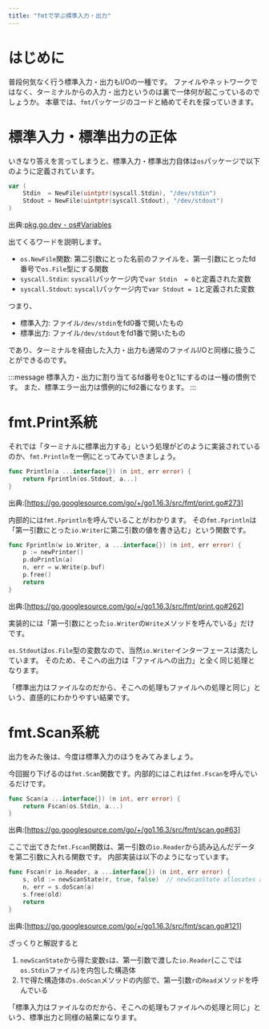 ```yaml
---
title: "fmtで学ぶ標準入力・出力"
---
```


# はじめに
普段何気なく行う標準入力・出力もI/Oの一種です。
ファイルやネットワークではなく、ターミナルからの入力・出力というのは裏で一体何が起こっているのでしょうか。
本章では、`fmt`パッケージのコードと絡めてそれを探っていきます。

# 標準入力・標準出力の正体
いきなり答えを言ってしまうと、標準入力・標準出力自体は`os`パッケージで以下のように定義されています。
```go
var (
	Stdin  = NewFile(uintptr(syscall.Stdin), "/dev/stdin")
	Stdout = NewFile(uintptr(syscall.Stdout), "/dev/stdout")
)
```
出典:[pkg.go.dev - os#Variables](https://pkg.go.dev/os#pkg-variables)

出てくるワードを説明します。
- `os.NewFile`関数: 第二引数にとった名前のファイルを、第一引数にとったfd番号で`os.File`型にする関数
- `syscall.Stdin`: `syscall`パッケージ内で`var Stdin  = 0`と定義された変数
- `syscall.Stdout`: `syscall`パッケージ内で`var Stdout = 1`と定義された変数

つまり、
- 標準入力: ファイル`/dev/stdin`をfd0番で開いたもの
- 標準出力: ファイル`/dev/stdout`をfd1番で開いたもの

であり、ターミナルを経由した入力・出力も通常のファイルI/Oと同様に扱うことができるのです。

:::message
標準入力・出力に割り当てるfd番号を0と1にするのは一種の慣例です。
また、標準エラー出力は慣例的にfd2番になります。
:::

# fmt.Print系統
それでは「ターミナルに標準出力する」という処理がどのように実装されているのか、`fmt.Println`を一例にとってみていきましょう。
```go
func Println(a ...interface{}) (n int, err error) {
	return Fprintln(os.Stdout, a...)
}
```
出典:[https://go.googlesource.com/go/+/go1.16.3/src/fmt/print.go#273]

内部的には`fmt.Fprintln`を呼んでいることがわかります。
その`fmt.Fprintln`は「第一引数にとった`io.Writer`に第二引数の値を書き込む」という関数です。
```go
func Fprintln(w io.Writer, a ...interface{}) (n int, err error) {
	p := newPrinter()
	p.doPrintln(a)
	n, err = w.Write(p.buf)
	p.free()
	return
}
```
出典:[https://go.googlesource.com/go/+/go1.16.3/src/fmt/print.go#262]

実装的には「第一引数にとった`io.Writer`の`Write`メソッドを呼んでいる」だけです。

`os.Stdout`は`os.File`型の変数なので、当然`io.Writer`インターフェースは満たしています。
そのため、そこへの出力は「ファイルへの出力」と全く同じ処理となります。

「標準出力はファイルなのだから、そこへの処理もファイルへの処理と同じ」という、直感的にわかりやすい結果です。

# fmt.Scan系統
出力をみた後は、今度は標準入力のほうをみてみましょう。

今回掘り下げるのは`fmt.Scan`関数です。内部的にはこれは`fmt.Fscan`を呼んでいるだけです。
```go
func Scan(a ...interface{}) (n int, err error) {
	return Fscan(os.Stdin, a...)
}
```
出典:[https://go.googlesource.com/go/+/go1.16.3/src/fmt/scan.go#63]

ここで出てきた`fmt.Fscan`関数は、第一引数の`io.Reader`から読み込んだデータを第二引数に入れる関数です。
内部実装は以下のようになっています。
```go
func Fscan(r io.Reader, a ...interface{}) (n int, err error) {
	s, old := newScanState(r, true, false)  // newScanState allocates a new ss struct or grab a cached one.
	n, err = s.doScan(a)
	s.free(old)
	return
}
```
出典:[https://go.googlesource.com/go/+/go1.16.3/src/fmt/scan.go#121]

ざっくりと解説すると
1. `newScanState`から得た変数`s`は、第一引数で渡した`io.Reader`(ここでは`os.Stdin`ファイル)を内包した構造体
2. 1で得た構造体の`s.doScan`メソッドの内部で、第一引数`r`の`Read`メソッドを呼んでいる

「標準入力はファイルなのだから、そこへの処理もファイルへの処理と同じ」という、標準出力と同様の結果になります。
